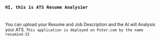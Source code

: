 ### `HI, this is ATS Resume Analysier`
#
You can upload your Resume and Job Description and the AI will Analysis your ATS.
`This application is deployed on Puter.com by the name resumind-15`
